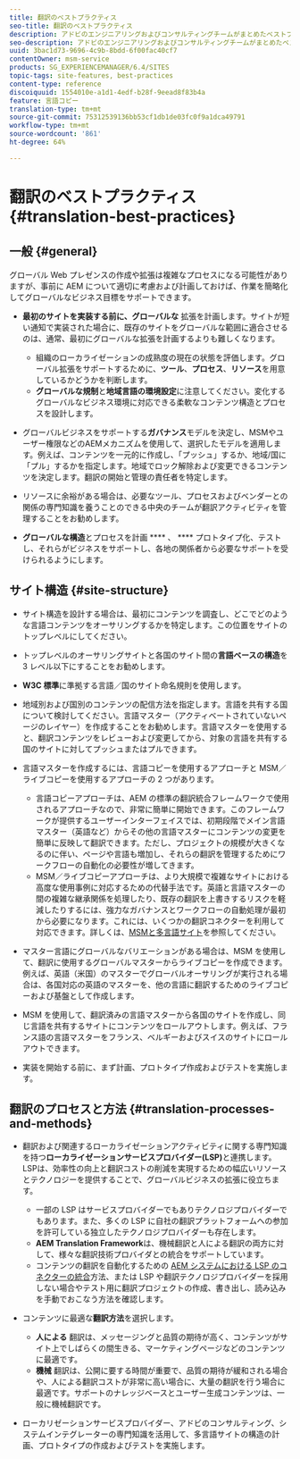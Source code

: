 ```yaml
---
title: 翻訳のベストプラクティス
seo-title: 翻訳のベストプラクティス
description: アドビのエンジニアリングおよびコンサルティングチームがまとめたベストプラクティスを確認し、翻訳プロジェクトの導入および運用に役立ててください。
seo-description: アドビのエンジニアリングおよびコンサルティングチームがまとめたベストプラクティスを確認し、翻訳プロジェクトの導入および運用に役立ててください。
uuid: 3bac1d73-9696-4c9b-8bdd-6f00fac40cf7
contentOwner: msm-service
products: SG_EXPERIENCEMANAGER/6.4/SITES
topic-tags: site-features, best-practices
content-type: reference
discoiquuid: 1554010e-a1d1-4edf-b28f-9eead8f83b4a
feature: 言語コピー
translation-type: tm+mt
source-git-commit: 75312539136bb53cf1db1de03fc0f9a1dca49791
workflow-type: tm+mt
source-wordcount: '861'
ht-degree: 64%

---
```



# 翻訳のベストプラクティス{#translation-best-practices}

## 一般 {#general}

グローバル Web プレゼンスの作成や拡張は複雑なプロセスになる可能性がありますが、事前に AEM について適切に考慮および計画しておけば、作業を簡略化してグローバルなビジネス目標をサポートできます。

* **最初のサイトを実装する前に、グローバルな** 拡張を計画します。サイトが短い通知で実装された場合に、既存のサイトをグローバルな範囲に適合させるのは、通常、最初にグローバルな拡張を計画するよりも難しくなります。

   * 組織のローカライゼーションの成熟度の現在の状態を評価します。グローバル拡張をサポートするために、**ツール**、**プロセス**、**リソース**&#x200B;を用意しているかどうかを判断します。
   * **グローバルな規制**&#x200B;と&#x200B;**地域言語の環境設定**&#x200B;に注意してください。変化するグローバルなビジネス環境に対応できる柔軟なコンテンツ構造とプロセスを設計します。

* グローバルビジネスをサポートする&#x200B;**ガバナンス**&#x200B;モデルを決定し、MSMやユーザー権限などのAEMメカニズムを使用して、選択したモデルを適用します。例えば、コンテンツを一元的に作成し、「プッシュ」するか、地域/国に「プル」するかを指定します。地域でロック解除および変更できるコンテンツを決定します。翻訳の開始と管理の責任者を特定します。
* リソースに余裕がある場合は、必要なツール、プロセスおよびベンダーとの関係の専門知識を養うことのできる中央のチームが翻訳アクティビティを管理することをお勧めします。
* **グローバルな構造**&#x200B;とプロセスを計画 **** 、 **** プロトタイプ化、テストし、それらがビジネスをサポートし、各地の関係者から必要なサポートを受けられるようにします。

## サイト構造 {#site-structure}

* サイト構造を設計する場合は、最初にコンテンツを調査し、どこでどのような言語コンテンツをオーサリングするかを特定します。この位置をサイトのトップレベルにしてください。
* トップレベルのオーサリングサイトと各国のサイト間の&#x200B;**言語ベースの構造**&#x200B;を 3 レベル以下にすることをお勧めします。
* **W3C 標準**&#x200B;に準拠する言語／国のサイト命名規則を使用します。
* 地域別および国別のコンテンツの配信方法を指定します。言語を共有する国について検討してください。言語マスター（アクティベートされていないページのレイヤー）を作成することをお勧めします。言語マスターを使用すると、翻訳コンテンツをレビューおよび変更してから、対象の言語を共有する国のサイトに対してプッシュまたはプルできます。
* 言語マスターを作成するには、言語コピーを使用するアプローチと MSM／ライブコピーを使用するアプローチの 2 つがあります。

   * 言語コピーアプローチは、AEM の標準の翻訳統合フレームワークで使用されるアプローチなので、非常に簡単に開始できます。このフレームワークが提供するユーザーインターフェイスでは、初期段階でメイン言語マスター（英語など）からその他の言語マスターにコンテンツの変更を簡単に反映して翻訳できます。ただし、プロジェクトの規模が大きくなるのに伴い、ページや言語も増加し、それらの翻訳を管理するためにワークフローの自動化の必要性が増してきます。
   * MSM／ライブコピーアプローチは、より大規模で複雑なサイトにおける高度な使用事例に対応するための代替手法です。英語と言語マスターの間の複雑な継承関係を処理したり、既存の翻訳を上書きするリスクを軽減したりするには、強力なガバナンスとワークフローの自動処理が最初から必要になります。これには、いくつかの翻訳コネクターを利用して対応できます。詳しくは、[MSMと多言語サイト](/help/sites-administering/msm-best-practices.md#msm-and-multilingual-websites)を参照してください。

* マスター言語にグローバルなバリエーションがある場合は、MSM を使用して、翻訳に使用するグローバルマスターからライブコピーを作成できます。例えば、英語（米国）のマスターでグローバルオーサリングが実行される場合は、各国対応の英語のマスターを、他の言語に翻訳するためのライブコピーおよび基盤として作成します。
* MSM を使用して、翻訳済みの言語マスターから各国のサイトを作成し、同じ言語を共有するサイトにコンテンツをロールアウトします。例えば、フランス語の言語マスターをフランス、ベルギーおよびスイスのサイトにロールアウトできます。
* 実装を開始する前に、まず計画、プロトタイプ作成およびテストを実施します。

## 翻訳のプロセスと方法  {#translation-processes-and-methods}

* 翻訳および関連するローカライゼーションアクティビティに関する専門知識を持つ&#x200B;**ローカライゼーションサービスプロバイダー(LSP)**&#x200B;と連携します。LSPは、効率性の向上と翻訳コストの削減を実現するための幅広いリソースとテクノロジーを提供することで、グローバルビジネスの拡張に役立ちます。

   * 一部の LSP はサービスプロバイダーでもありテクノロジプロバイダーでもあります。また、多くの LSP に自社の翻訳プラットフォームへの参加を許可している独立したテクノロジプロバイダーも存在します。
   * **AEM Translation Framework**&#x200B;は、機械翻訳と人による翻訳の両方に対して、様々な翻訳技術プロバイダとの統合をサポートしています。
   * コンテンツの翻訳を自動化するための [AEM システムにおける LSP のコネクターの統合](/help/sites-administering/translation.md)方法、または LSP や翻訳テクノロジプロバイダーを採用しない場合やテスト用に翻訳プロジェクトの作成、書き出し、読み込みを手動でおこなう方法を確認します。

* コンテンツに最適な&#x200B;**翻訳方法**&#x200B;を選択します。

   * **人による** 翻訳は、メッセージングと品質の期待が高く、コンテンツがサイト上でしばらくの間生きる、マーケティングページなどのコンテンツに最適です。
   * **機械** 翻訳は、公開に要する時間が重要で、品質の期待が緩和される場合や、人による翻訳コストが非常に高い場合に、大量の翻訳を行う場合に最適です。サポートのナレッジベースとユーザー生成コンテンツは、一般に機械翻訳です。

* ローカリゼーションサービスプロバイダー、アドビのコンサルティング、システムインテグレーターの専門知識を活用して、多言語サイトの構造の計画、プロトタイプの作成およびテストを実施します。


